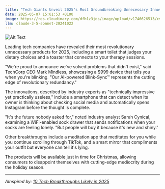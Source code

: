 ```yaml
---
title: "Tech Giants Unveil 2025's Most Groundbreaking Unnecessary Innovations"
date: 2025-05-07 15:01:53 +0100
image: https://res.cloudinary.com/dfh1z3jos/image/upload/v1746626513/cvcux4r1k572m4gkhivi.jpg
llm: claude-3-5-sonnet-20241022
---
```

![Alt Text](https://res.cloudinary.com/dfh1z3jos/image/upload/v1746626513/cvcux4r1k572m4gkhivi.jpg "A futuristic exhibition hall filled with sleek, shiny displays showcasing absurd gadgets like a self-peeling banana and a smart umbrella that only opens indoors. Each item is brightly illuminated under spotlights, with exaggerated reflections on the polished floor. In the foreground, a group of well-dressed tech enthusiasts enthusiastically points at a holographic presentation of a 'smart toaster' that offers motivational quotes while toasting bread. The atmosphere is vibrant and overly dramatic, with a playful, whimsical photographic style highlighting the ridiculousness of the inventions.")

Leading tech companies have revealed their most revolutionary unnecessary products for 2025, including a smart toilet that judges your dietary choices and a toaster that connects to your therapy sessions.

"We're proud to announce we've solved problems that didn't exist," said TechCorp CEO Mark Mindless, showcasing a $999 device that tells you when you're blinking. "Our AI-powered Blink-Sync™ represents the cutting edge of revolutionary redundancy."

The innovations, described by industry experts as "technically impressive yet practically useless," include a smartphone that can detect when its owner is thinking about checking social media and automatically opens Instagram before the thought is complete.

"It's the future nobody asked for," noted industry analyst Sarah Cynical, examining a WiFi-enabled sock drawer that sends notifications when your socks are feeling lonely. "But people will buy it because it's new and shiny."

Other breakthroughs include a meditation app that meditates for you while you continue scrolling through TikTok, and a smart mirror that compliments your outfit but everyone can tell it's lying.

The products will be available just in time for Christmas, allowing consumers to disappoint themselves with cutting-edge mediocrity during the holiday season.

---
*AInspired by: [10 Tech Breakthroughs Likely in 2025](https://www.insurancethoughtleadership.com/six-things-commentary/10-tech-breakthroughs-likely-2025)*